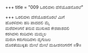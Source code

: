 +++
title = "009 ಒರಲಿದಳು ದೆಸೆಯೊಡನೊರಲೆ"

+++
ಒರಲಿದಳು ದೆಸೆಯೊಡನೊರಲೆ ಮಿಗೆ  
ಹೊರಳಿದಳು ಹರಿ ಪಾದದಲಿ ಮೈ  
ಮರೆದಳಂಗನೆ ತನುವ ಮುಸುಕಿದ ಕೇಶಪಾಶದಲಿ   
ಕರಗಿದಳು ಕಂದಿದಳು ಮಮ್ಮಲ  
ಮರುಗಿ ಕರುಗಂದಿದಳು ದೃಗುಜಲ  
ದೊರತೆಯುಕ್ಕಿತು ಮೇಲೆ ಮೇಲೆ ಮಹೀಶನಂಗನೆಗೆ      ॥9॥